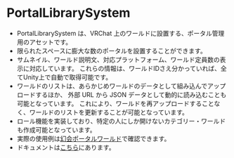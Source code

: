 # PortalLibrarySystem

- PortalLibrarySystem は、VRChat 上のワールドに設置する、ポータル管理用のアセットです。
- 限られたスペースに膨大な数のポータルを設置することができます。
- サムネイル、ワールド説明文、対応プラットフォーム、ワールド定員数の表示に対応しています。
  これらの情報は、ワールドIDさえ分かっていれば、全てUnity上で自動で取得可能です。
- ワールドのリストは、あらかじめワールドのデータとして組み込んでアップロードするほか、
  外部 URL から JSON データとして動的に読み込むことも可能となっています。
  これにより、ワールドを再アップロードすることなく、ワールドのリストを更新することが可能となっています。
- ロール機能を実装しており、特定の人にしか開けないカテゴリー・ワールドも作成可能となっています。
- 実際の使用例は[幻会ポータルワールド][1]で確認できます。
- ドキュメントは[こちら][2]にあります。

[1]: https://vrchat.com/home/world/wrld_bb6b76c2-d67e-43c8-b268-3b17ff3f79a7/info
[2]: https://genkaikogyo-ultd.github.io/PortalLibrarySystem/
